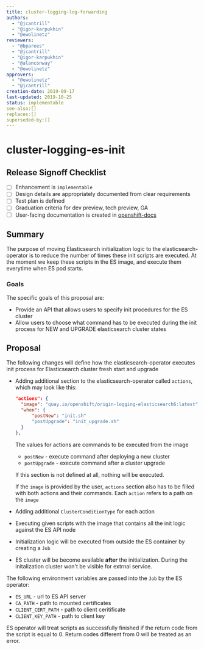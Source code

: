 ```yaml
---
title: cluster-logging-log-forwarding
authors:
  - "@jcantrill"
  - "@igor-karpukhin"
  - "@ewolinetz"
reviewers:
  - "@bparees"
  - "@jcantrill"
  - "@igor-karpukhin"
  - "@alanconway"
  - "@ewolinetz"
approvers:
  - "@ewolinetz"
  - "@jcantrill"
creation-date: 2019-09-17
last-updated: 2019-10-25
status: implementable
see-also:[]
replaces:[]
superseded-by:[]
---
```


# cluster-logging-es-init

## Release Signoff Checklist

- [ ] Enhancement is `implementable`
- [ ] Design details are appropriately documented from clear requirements
- [ ] Test plan is defined
- [ ] Graduation criteria for dev preview, tech preview, GA
- [ ] User-facing documentation is created in [openshift-docs](https://github.com/openshift/openshift-docs/)

## Summary

The purpose of moving Elasticsearch initialization logic to the elasticsearch-operator is to reduce the number of times these init scripts are executed.
At the moment we keep these scripts in the ES image, and execute them everytime when ES pod starts. 


### Goals
The specific goals of this proposal are:

* Provide an API that allows users to specify init procedures for the ES cluster
* Allow users to choose what command has to be executed during the init process for NEW and UPGRADE elasticsearch cluster states

## Proposal

The following changes will define how the elasticsearch-operator executes init process for Elasticsearch cluster fresh start and upgrade

* Adding additional section to the elasticsearch-operator called `actions`, which may look like this:

    ```json
    "actions": {
      "image": "quay.io/openshift/origin-logging-elasticsearch6:latest",
      "when": {
          "postNew": "init.sh"
          "postUpgrade": "init_upgrade.sh"
      }
    },
    ```
  The values for actions are commands to be executed from the image
  * `postNew` - execute command after deploying a new cluster 
  * `postUpgrade` - execute command after a cluster upgrade
  
  If this section is not defined at all, nothing will be executed.
  
  If the `image` is provided by the user, `actions` section also has to be filled
  with both actions and their commands. Each `action` refers to a path on the `image`
 
* Adding additional `ClusterConditionType` for each action 
* Executing given scripts with the image that contains all the init logic against the ES API node
* Initialization logic will be executed from outside the ES container by creating a `Job`
* ES cluster will be become available **after** the initialization. During the initalization cluster won't be visible for extrnal service.

The following environment variables are passed into the `Job` by the ES operator:
* `ES_URL` - url to ES API server
* `CA_PATH` - path to mounted certificates
* `CLIENT_CERT_PATH` - path to client ceritificate
* `CLIENT_KEY_PATH` - path to client key

ES operator will treat scripts as successfully finished if the return code from the script is equal to 0. Return codes different from 0 will be treated as an error.

